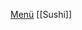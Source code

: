 [Menü](https://kurasushi.j-server.com/LUCKURACO/ns/tl.cgi/https://www.kurasushi.co.jp/menu/?area=area0)
[[Sushi]]
